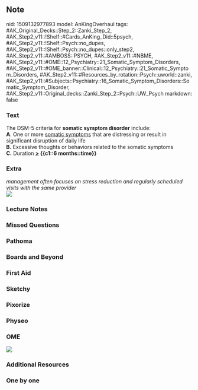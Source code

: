 ## Note
nid: 1509132977893
model: AnKingOverhaul
tags: #AK_Original_Decks::Step_2::Zanki_Step_2, #AK_Step2_v11::!Shelf::#Cards_AnKing_Did::5psych, #AK_Step2_v11::!Shelf::Psych::no_dupes, #AK_Step2_v11::!Shelf::Psych::no_dupes::only_step2, #AK_Step2_v11::#AMBOSS::PSYCH, #AK_Step2_v11::#NBME, #AK_Step2_v11::#OME::12_Psychiatry::21_Somatic_Symptom_Disorders, #AK_Step2_v11::#OME_banner::Clinical::12_Psychiatry::21_Somatic_Symptom_Disorders, #AK_Step2_v11::#Resources_by_rotation::Psych::uworld::zanki, #AK_Step2_v11::#Subjects::Psychiatry::16_Somatic_Symptom_Disorders::Somatic_Symptom_Disorder, #AK_Step2_v11::Original_decks::Zanki_Step_2::Psych::UW_Psych
markdown: false

### Text
<div>
  The DSM-5 criteria for <b>somatic symptom disorder</b> include:
</div>
<div>
  <b>A</b>. One or more <u>somatic symptoms</u> that are
  distressing or result in significant disruption of daily life
</div>
<div>
  <b>B.</b> Excessive thoughts or behaviors related to the somatic
  symptoms
</div>
<div>
  <b>C.</b> Duration <b><u>></u> {{c1::6 months::time}}</b>
</div>

### Extra
<div>
  <i>management often focuses on stress reduction and regularly
  scheduled visits with the same provider</i>
</div><img src="ssd.png">

### Lecture Notes


### Missed Questions


### Pathoma


### Boards and Beyond


### First Aid


### Sketchy


### Pixorize


### Physeo


### OME
<div class="ome-widget">
  <a href=
  "https://onlinemeded.org/spa/psychiatry/somatic-symptom-disorders/acquire?ref=anki">
  <img src="_OME_AnkiFlashcards_Lesson_3.png"></a>
</div>

### Additional Resources


### One by one

